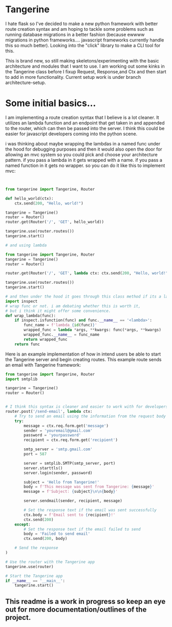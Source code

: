 # Tangerine


I hate flask so I've decided to make a new python framework with better route creation syntax and
am hoping to tackle some problems such as running database migrations in a better fashion (because
ewwww migrations in python frameworks.... javascript frameworks currently handle this so much better).
Looking into the "click" library to make a CLI tool for this.

This is brand new, so still making skeletons/experimenting with the basic architecture and modules that I want to use.
I am working out some kinks in the Tangerine class before I fixup Request, Response,and Ctx and then start to add in
more functionality. Current setup work is under branch architecture-setup.


# Some initial basics...
I am implementing a route creation syntax that I believe is a lot cleaner. It utilizes an lambda function and an endpoint
that get taken in and appended to the router, which can then be passed into the server. I think this could be easier for
javascript developers coming into the python scene.

i was thinking about maybe wrapping the lambdas in a named func under the hood for debugging purposes
and then it would also open the door for allowing an mvc system so you could pick and choose your architecture pattern.
if you pass a lambda in it gets wrapped with a name. if you pass a named function in it gets no wrapper.
so you can do it like this to implement mvc:

```python


from tangerine import Tangerine, Router

def hello_world(ctx):
    ctx.send(200, "Hello, world!")

tangerine = Tangerine()
router = Router()
router.get(Router('/', 'GET', hello_world))

tangerine.use(router.routes())
tangerine.start()

# and using lambda

from tangerine import Tangerine, Router
tangerine = Tangerine()
router = Router()

router.get(Router('/', 'GET', lambda ctx: ctx.send(200, "Hello, world!")))

tangerine.use(router.routes())
tangerine.start()
```


```python
# and then under the hood it goes through this class method if its a lambda
import inspect
# wrap func or not. i am debating whether this is worth it,
# but i think it might offer some convenience.
def wrap_lambda(func):
    if inspect.isfunction(func) and func.__name__ == '<lambda>':
        func_name = f'lambda_{id(func)}'
        wrapped_func = lambda *args, **kwargs: func(*args, **kwargs)
        wrapped_func.__name__ = func_name
        return wrapped_func
    return func
```

Here is an example implementation of how in intend users be able to start the Tangerine server and begin creating routes. This
example route sends an email with Tangerine framework:

```python
from tangerine import Tangerine, Router
import smtplib

tangerine = Tangerine()
router = Router()


# I think this syntax is cleaner and easier to work with for developers coming in from javascript
router.post('/send-email', lambda ctx:
    # Try to send an email using the information from the request body
    try:
        message = ctx.req.form.get('message')
        sender = 'youremail@gmail.com'
        password = 'yourpassword'
        recipient = ctx.req.form.get('recipient')

        smtp_server = 'smtp.gmail.com'
        port = 587

        server = smtplib.SMTP(smtp_server, port)
        server.starttls()
        server.login(sender, password)

        subject = 'Hello from Tangerine!'
        body = f'This message was sent from Tangerine: {message}'
        message = f'Subject: {subject}\n\n{body}'

        server.sendmail(sender, recipient, message)

        # Set the response text if the email was sent successfully
        ctx.body = f'Email sent to {recipient}!'
        ctx.send(200)
    except:
        # Set the response text if the email failed to send
        body = 'Failed to send email'
        ctx.send(200, body)

    # Send the response
)

# Use the router with the Tangerine app
tangerine.use(router)

# Start the Tangerine app
if __name__ == '__main__':
    tangerine.start()
```


## This readme is a work in progress so keep an eye out for more documentation/outlines of the project.
